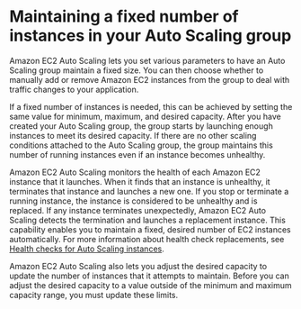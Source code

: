 # Maintaining a fixed number of instances in your Auto Scaling group<a name="as-maintain-instance-levels"></a>

Amazon EC2 Auto Scaling lets you set various parameters to have an Auto Scaling group maintain a fixed size\. You can then choose whether to manually add or remove Amazon EC2 instances from the group to deal with traffic changes to your application\. 

If a fixed number of instances is needed, this can be achieved by setting the same value for minimum, maximum, and desired capacity\. After you have created your Auto Scaling group, the group starts by launching enough instances to meet its desired capacity\. If there are no other scaling conditions attached to the Auto Scaling group, the group maintains this number of running instances even if an instance becomes unhealthy\. 

Amazon EC2 Auto Scaling monitors the health of each Amazon EC2 instance that it launches\. When it finds that an instance is unhealthy, it terminates that instance and launches a new one\. If you stop or terminate a running instance, the instance is considered to be unhealthy and is replaced\. If any instance terminates unexpectedly, Amazon EC2 Auto Scaling detects the termination and launches a replacement instance\. This capability enables you to maintain a fixed, desired number of EC2 instances automatically\. For more information about health check replacements, see [Health checks for Auto Scaling instances](healthcheck.md)\.

Amazon EC2 Auto Scaling also lets you adjust the desired capacity to update the number of instances that it attempts to maintain\. Before you can adjust the desired capacity to a value outside of the minimum and maximum capacity range, you must update these limits\. 